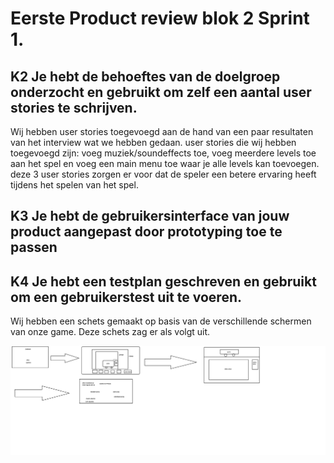 # Eerste Product review blok 2 Sprint 1.

## K2 Je hebt de behoeftes van de doelgroep onderzocht en gebruikt om zelf een aantal user stories te schrijven. 
Wij hebben user stories toegevoegd aan de hand van een paar resultaten van het interview wat we hebben gedaan. user stories die wij hebben toegevoegd zijn: voeg muziek/soundeffects toe, voeg meerdere levels toe aan het spel en voeg een main menu toe waar je alle levels kan toevoegen. deze 3 user stories zorgen er voor dat de speler een betere ervaring heeft tijdens het spelen van het spel.

## K3 Je hebt de gebruikersinterface van jouw product aangepast door prototyping toe te passen 

## K4 Je hebt een testplan geschreven en gebruikt om een gebruikerstest uit te voeren.

Wij hebben een schets gemaakt op basis van de verschillende schermen van onze game. Deze schets zag er als volgt uit. 

<img alt="sketch of our game" src="./../images/DrawingGame.png" width = 600> </br>